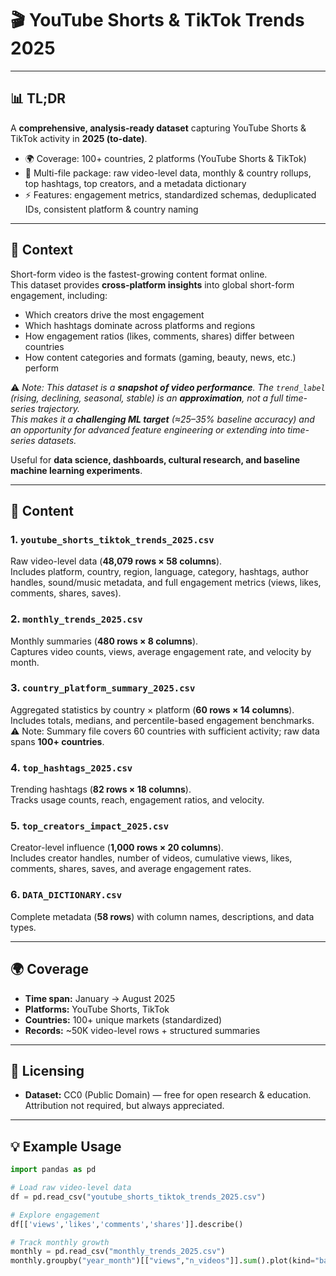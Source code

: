 # 🎬 YouTube Shorts & TikTok Trends 2025  

---

## 📊 TL;DR  
A **comprehensive, analysis-ready dataset** capturing YouTube Shorts & TikTok activity in **2025 (to-date)**.  

- 🌍 Coverage: 100+ countries, 2 platforms (YouTube Shorts & TikTok)  
- 📂 Multi-file package: raw video-level data, monthly & country rollups, top hashtags, top creators, and a metadata dictionary  
- ⚡ Features: engagement metrics, standardized schemas, deduplicated IDs, consistent platform & country naming  

---

## 📌 Context  
Short-form video is the fastest-growing content format online.  
This dataset provides **cross-platform insights** into global short-form engagement, including:  

- Which creators drive the most engagement  
- Which hashtags dominate across platforms and regions  
- How engagement ratios (likes, comments, shares) differ between countries  
- How content categories and formats (gaming, beauty, news, etc.) perform  

⚠️ *Note: This dataset is a **snapshot of video performance**. The `trend_label` (rising, declining, seasonal, stable) is an **approximation**, not a full time-series trajectory.  
This makes it a **challenging ML target** (≈25–35% baseline accuracy) and an opportunity for advanced feature engineering or extending into time-series datasets.*  

Useful for **data science, dashboards, cultural research, and baseline machine learning experiments**.  

---

## 📂 Content  

### 1. `youtube_shorts_tiktok_trends_2025.csv`  
Raw video-level data (**48,079 rows × 58 columns**).  
Includes platform, country, region, language, category, hashtags, author handles, sound/music metadata, and full engagement metrics (views, likes, comments, shares, saves).  

### 2. `monthly_trends_2025.csv`  
Monthly summaries (**480 rows × 8 columns**).  
Captures video counts, views, average engagement rate, and velocity by month.  

### 3. `country_platform_summary_2025.csv`  
Aggregated statistics by country × platform (**60 rows × 14 columns**).  
Includes totals, medians, and percentile-based engagement benchmarks.  
⚠️ Note: Summary file covers 60 countries with sufficient activity; raw data spans **100+ countries**.  

### 4. `top_hashtags_2025.csv`  
Trending hashtags (**82 rows × 18 columns**).  
Tracks usage counts, reach, engagement ratios, and velocity.  

### 5. `top_creators_impact_2025.csv`  
Creator-level influence (**1,000 rows × 20 columns**).  
Includes creator handles, number of videos, cumulative views, likes, comments, shares, saves, and average engagement rates.  

### 6. `DATA_DICTIONARY.csv`  
Complete metadata (**58 rows**) with column names, descriptions, and data types.  

---

## 🌍 Coverage  
- **Time span:** January → August 2025  
- **Platforms:** YouTube Shorts, TikTok  
- **Countries:** 100+ unique markets (standardized)  
- **Records:** ~50K video-level rows + structured summaries  

---

## 📜 Licensing  
- **Dataset:** CC0 (Public Domain) — free for open research & education.  
Attribution not required, but always appreciated.  

---

## 💡 Example Usage  

```python
import pandas as pd

# Load raw video-level data
df = pd.read_csv("youtube_shorts_tiktok_trends_2025.csv")

# Explore engagement
df[['views','likes','comments','shares']].describe()

# Track monthly growth
monthly = pd.read_csv("monthly_trends_2025.csv")
monthly.groupby("year_month")[["views","n_videos"]].sum().plot(kind="bar")
